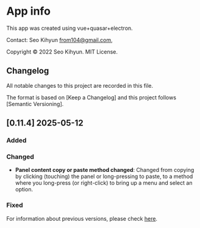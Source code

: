 # App info

This app was created using vue+quasar+electron.

Contact: Seo Kihyun <from104@gmail.com>,

Copyright © 2022 Seo Kihyun. MIT License.

## Changelog

All notable changes to this project are recorded in this file.

The format is based on [Keep a Changelog] and this project follows [Semantic Versioning].

## [0.11.4] 2025-05-12

### Added

### Changed

- **Panel content copy or paste method changed**: Changed from copying by clicking (touching) the panel or long-pressing to paste, to a method where you long-press (or right-click) to bring up a menu and select an option.

### Fixed

For information about previous versions, please check [here](https://github.com/from104/qcalc/blob/main/CHANGELOG.md).
